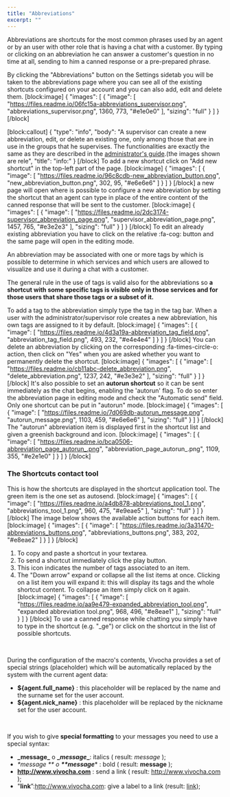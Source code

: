 ```yaml
---
title: "Abbreviations"
excerpt: ""
---
```

Abbreviations are shortcuts for the most common phrases used by an agent or by an user with other role that is having a chat with a customer. By typing or clicking on an abbreviation he can answer a customer's question in no time at all, sending to him a canned response or a pre-prepared phrase.

By clicking the "Abbreviations" button on the Settings sidetab you will be taken to the abbreviations page where you can see all of the existing shortcuts configured on your account and you can also add, edit and delete them.
[block:image]
{
  "images": [
    {
      "image": [
        "https://files.readme.io/06fc15a-abbreviations_supervisor.png",
        "abbreviations_supervisor.png",
        1360,
        773,
        "#e1e0e0"
      ],
      "sizing": "full"
    }
  ]
}
[/block]

[block:callout]
{
  "type": "info",
  "body": "A supervisor can create a new abbreviation, edit, or delete an existing one, only among those that are in use in the groups that he supervises. The functionalities are exactly the same as they are described in the [administrator's guide](doc:abbreviations).(the images shown are rele",
  "title": "info:"
}
[/block]
To add a new shortcut click on "Add new shortcut" in the top-left part of the page.
[block:image]
{
  "images": [
    {
      "image": [
        "https://files.readme.io/96c8cdb-new_abbreviation_button.png",
        "new_abbreviation_button.png",
        302,
        95,
        "#e6e6e6"
      ]
    }
  ]
}
[/block]
a new page will open where is possible to configure a new abbreviation by setting the shortcut that an agent can type in place of the entire content of the canned response that will be sent to the customer. 
[block:image]
{
  "images": [
    {
      "image": [
        "https://files.readme.io/2dc3174-supervisor_abbreviation_page.png",
        "supervisor_abbreviation_page.png",
        1457,
        765,
        "#e3e2e3"
      ],
      "sizing": "full"
    }
  ]
}
[/block]
To edit an already existing abbreviation you have to click on the relative :fa-cog: button and the same page will open in the editing mode.

An abbreviation may be associated with one or more tags by which is possible to determine in which services and which users are allowed to visualize and use it during a chat with a customer.

The general rule in the use of tags is valid also for the abbreviations so **a shortcut with some specific tags is visible only in those services and for those users that share those tags or a subset of it.**

To add a tag to the abbreviation simply type the tag in the tag bar. When a user with the administrator/supervisor role creates a new abbreviation, his own tags are assigned to it by default.
[block:image]
{
  "images": [
    {
      "image": [
        "https://files.readme.io/4d3a19a-abbreviation_tag_field.png",
        "abbreviation_tag_field.png",
        493,
        232,
        "#e4e4e4"
      ]
    }
  ]
}
[/block]
You can delete an abbreviation by clicking on the corresponding :fa-times-circle-o: action, then click on "Yes" when you are asked whether you want to permanently delete the shortcut.
[block:image]
{
  "images": [
    {
      "image": [
        "https://files.readme.io/cb11abc-delete_abbreviation.png",
        "delete_abbreviation.png",
        1237,
        242,
        "#e3e3e2"
      ],
      "sizing": "full"
    }
  ]
}
[/block]
It's also possible to set an **autorun shortcut** so it can be sent immediately as the chat begins, enabling the 'autorun' flag. To do so enter the abbreviation page in editing mode and check the "Automatic send" field. Only one shortcut can be put in "autorun" mode.
[block:image]
{
  "images": [
    {
      "image": [
        "https://files.readme.io/7d069db-autorun_message.png",
        "autorun_message.png",
        1103,
        459,
        "#e6e6e6"
      ],
      "sizing": "full"
    }
  ]
}
[/block]
The "autorun" abbreviation item is displayed first in the shortcut list and given a greenish background and icon.
[block:image]
{
  "images": [
    {
      "image": [
        "https://files.readme.io/bca0506-abbreviation_page_autorun_.png",
        "abbreviation_page_autorun_.png",
        1109,
        355,
        "#e2e1e0"
      ]
    }
  ]
}
[/block]
### The Shortcuts contact tool
This is how the shortcuts are displayed in the shortcut application tool. The green item is the one set as autosend.
[block:image]
{
  "images": [
    {
      "image": [
        "https://files.readme.io/a4db878-abbreviations_tool_1.png",
        "abbreviations_tool_1.png",
        960,
        475,
        "#e9eae5"
      ],
      "sizing": "full"
    }
  ]
}
[/block]
The image below shows the available action buttons for each item.
[block:image]
{
  "images": [
    {
      "image": [
        "https://files.readme.io/3a31470-abbreviations_buttons.png",
        "abbreviations_buttons.png",
        383,
        202,
        "#e8eae2"
      ]
    }
  ]
}
[/block]
1. To copy and paste a shortcut in your textarea.
2. To send a shortcut immediately click the play button.
3. This icon indicates the number of tags associated to an item.
4. The "Down arrow" expand or collapse all the list items at once. Clicking on a list item you will expand it: this will display its tags and the whole shortcut content. To collapse an item simply click on it again.
[block:image]
{
  "images": [
    {
      "image": [
        "https://files.readme.io/aa9e479-expanded_abbreviation_tool.png",
        "expanded abbreviation tool.png",
        968,
        496,
        "#e8eae1"
      ],
      "sizing": "full"
    }
  ]
}
[/block]
To use a canned response while chatting you simply have to type in the shortcut (e.g. "_ge") or click on the shortcut in the list of possible shortcuts.

<br />

During the configuration of the macro's contents, Vivocha provides a set of special strings (placeholder) which will be automatically replaced by the system with the current agent data:
 
* **${agent.full_name}** : this placeholder will be replaced by the name and the surname set for the user account.
* **${agent.nick_name}** : this placeholder will be replaced by the nickname set for the user account.
 
<br /> 

If you wish to give **special formatting** to your messages you need to use a special syntax:

* **\_message_** o **\__message__**: italics ( result: _message_ );
* **\*message* ** o **\*\*message**** : bold ( result: **message** );
* **http://www.vivocha.com** : send a link  ( result: http://www.vivocha.com );
* "**link**”:http://www.vivocha.com: give a label to a link (result: [link](http://www.vivocha.com));